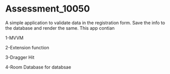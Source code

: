 # Assessment_10050
A simple application to validate data in the registration form. Save the info to the database and render the same.
This app contian 

1-MVVM

2-Extension function 

3-Dragger Hit

4-Room Database for databsae
